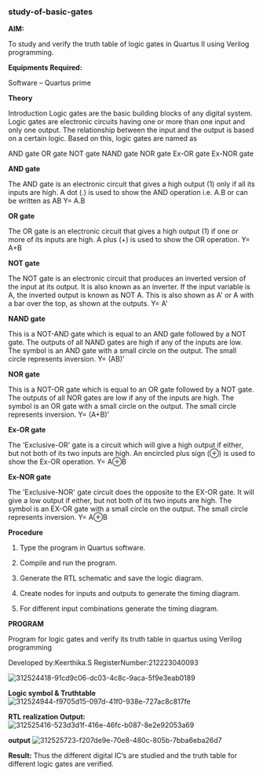 ### study-of-basic-gates

**AIM:** 

To study and verify the truth table of logic gates in Quartus II using Verilog programming.

**Equipments Required:**

Software – Quartus prime 

**Theory**

Introduction Logic gates are the basic building blocks of any digital system. Logic gates are electronic circuits having one or more than one input and only one output. The relationship between the input and the output is based on a certain logic. Based on this, logic gates are named as

AND gate OR gate NOT gate NAND gate NOR gate Ex-OR gate Ex-NOR gate

**AND gate**

The AND gate is an electronic circuit that gives a high output (1) only if all its inputs are high. A dot (.) is used to show the AND operation i.e. A.B or can be written as AB
Y= A.B

**OR gate** 

The OR gate is an electronic circuit that gives a high output (1) if one or more of its inputs are high. A plus (+) is used to show the OR operation.
Y= A+B

**NOT gate**

The NOT gate is an electronic circuit that produces an inverted version of the input at its output. It is also known as an inverter. If the input variable is A, the inverted output is known as NOT A. This is also shown as A' or A with a bar over the top, as shown at the outputs.
Y= A'

**NAND gate**

This is a NOT-AND gate which is equal to an AND gate followed by a NOT gate. The outputs of all NAND gates are high if any of the inputs are low. The symbol is an AND gate with a small circle on the output. The small circle represents inversion.
Y= (AB)’

**NOR gate**

This is a NOT-OR gate which is equal to an OR gate followed by a NOT gate. The outputs of all NOR gates are low if any of the inputs are high. The symbol is an OR gate with a small circle on the output. The small circle represents inversion.
Y= (A+B)’

**Ex-OR gate**

The 'Exclusive-OR' gate is a circuit which will give a high output if either, but not both of its two inputs are high. An encircled plus sign (⊕) is used to show the Ex-OR operation.
Y= A⊕B

**Ex-NOR gate**

The 'Exclusive-NOR' gate circuit does the opposite to the EX-OR gate. It will give a low output if either, but not both of its two inputs are high. The symbol is an EX-OR gate with a small circle on the output. The small circle represents inversion.
Y= A⊕B

**Procedure** 

1.	Type the program in Quartus software.

2.	Compile and run the program.

3.	Generate the RTL schematic and save the logic diagram.

4.	Create nodes for inputs and outputs to generate the timing diagram.

5.	For different input combinations generate the timing diagram.


**PROGRAM**

Program for logic gates and verify its truth table in quartus using Verilog programming

 Developed by:Keerthika.S
 RegisterNumber:212223040093 
 
 ![312524418-91cd9c06-dc03-4c8c-9aca-5f9e3eab0189](https://github.com/keerthigasudhagar/study-of-basic-gates/assets/163229129/4632984d-e997-462f-a431-f080e0aac2cc)

**Logic symbol & Truthtable**
![312524944-f9705d15-097d-41f0-938e-727ac8c817fe](https://github.com/keerthigasudhagar/study-of-basic-gates/assets/163229129/4e4856dd-92a6-4293-9e95-a0f67ace67d3)

**RTL realization Output:** 
![312525416-523d3d1f-416e-46fc-b087-8e2e92053a69](https://github.com/keerthigasudhagar/study-of-basic-gates/assets/163229129/ba632222-5ec3-466a-bce6-3f73fcf752ea)

**output**
![312525723-f207de9e-70e8-480c-805b-7bba6eba26d7](https://github.com/keerthigasudhagar/study-of-basic-gates/assets/163229129/16c760fe-332f-4434-81dd-6b4e920ac088)

**Result:**
Thus the different digital IC’s are studied and the truth table for different logic gates are verified.

